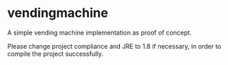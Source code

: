 # vendingmachine

A simple vending machine implementation as proof of concept.

Please change project compliance and JRE to 1.8 if necessary, in order to compile the project successfully.